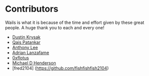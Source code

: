 # Contributors

Wails is what it is because of the time and effort given by these great people. A huge thank you to each and every one!

* [Dustin Krysak](https://wiki.ubuntu.com/bashfulrobot)
* [Qais Patankar](https://github.com/qaisjp)
* [Anthony Lee](https://github.com/alee792)
* [Adrian Lanzafame](https://github.com/lanzafame)
* [0xflotus](https://github.com/0xflotus)
* [Michael D Henderson](https://github.com/mdhender)
* [fred2104] (https://github.com/fishfishfish2104)
